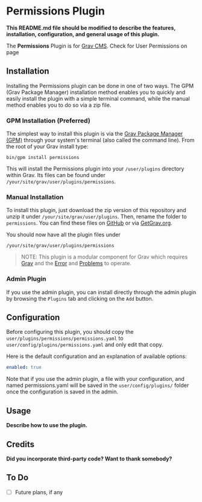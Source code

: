# Permissions Plugin

**This README.md file should be modified to describe the features, installation, configuration, and general usage of this plugin.**

The **Permissions** Plugin is for [Grav CMS](http://github.com/getgrav/grav). Check for User Permissions on page

## Installation

Installing the Permissions plugin can be done in one of two ways. The GPM (Grav Package Manager) installation method enables you to quickly and easily install the plugin with a simple terminal command, while the manual method enables you to do so via a zip file.

### GPM Installation (Preferred)

The simplest way to install this plugin is via the [Grav Package Manager (GPM)](http://learn.getgrav.org/advanced/grav-gpm) through your system's terminal (also called the command line).  From the root of your Grav install type:

    bin/gpm install permissions

This will install the Permissions plugin into your `/user/plugins` directory within Grav. Its files can be found under `/your/site/grav/user/plugins/permissions`.

### Manual Installation

To install this plugin, just download the zip version of this repository and unzip it under `/your/site/grav/user/plugins`. Then, rename the folder to `permissions`. You can find these files on [GitHub](https://github.com/jmolivas/grav-plugin-permissions) or via [GetGrav.org](http://getgrav.org/downloads/plugins#extras).

You should now have all the plugin files under

    /your/site/grav/user/plugins/permissions
	
> NOTE: This plugin is a modular component for Grav which requires [Grav](http://github.com/getgrav/grav) and the [Error](https://github.com/getgrav/grav-plugin-error) and [Problems](https://github.com/getgrav/grav-plugin-problems) to operate.

### Admin Plugin

If you use the admin plugin, you can install directly through the admin plugin by browsing the `Plugins` tab and clicking on the `Add` button.

## Configuration

Before configuring this plugin, you should copy the `user/plugins/permissions/permissions.yaml` to `user/config/plugins/permissions.yaml` and only edit that copy.

Here is the default configuration and an explanation of available options:

```yaml
enabled: true
```

Note that if you use the admin plugin, a file with your configuration, and named permissions.yaml will be saved in the `user/config/plugins/` folder once the configuration is saved in the admin.

## Usage

**Describe how to use the plugin.**

## Credits

**Did you incorporate third-party code? Want to thank somebody?**

## To Do

- [ ] Future plans, if any

